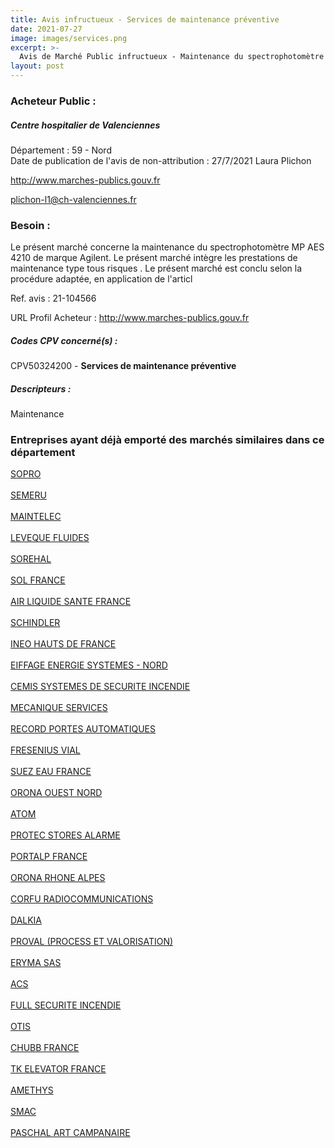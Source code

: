 ```yaml
---
title: Avis infructueux - Services de maintenance préventive
date: 2021-07-27
image: images/services.png
excerpt: >-
  Avis de Marché Public infructueux - Maintenance du spectrophotomètre mp aes 4210 de marque agilent
layout: post
---
```


### Acheteur Public :
##### Centre hospitalier de Valenciennes
Département : 59 - Nord<br/>
Date de publication de l'avis de non-attribution : 27/7/2021
Laura Plichon

http://www.marches-publics.gouv.fr

plichon-l1@ch-valenciennes.fr


### Besoin :

Le présent marché concerne la maintenance du spectrophotomètre MP AES 4210 de marque Agilent. Le présent marché intègre les prestations de maintenance type tous risques . Le présent marché est conclu selon la procédure adaptée, en application de l'articl

Ref. avis : 21-104566

URL Profil Acheteur : http://www.marches-publics.gouv.fr

##### Codes CPV concerné(s) :
CPV50324200 - **Services de maintenance préventive** <br/>

##### Descripteurs :
Maintenance <br/>

### Entreprises ayant déjà emporté des marchés similaires dans ce département
<a href="/entreprise-545/siren-315067363">SOPRO</a><br/><br/>
<a href="/entreprise-546/siren-320661010">SEMERU</a><br/><br/>
<a href="/entreprise-547/siren-327069282">MAINTELEC</a><br/><br/>
<a href="/entreprise-547/siren-328999354">LEVEQUE FLUIDES</a><br/><br/>
<a href="/entreprise-549/siren-340580786">SOREHAL</a><br/><br/>
<a href="/entreprise-549/siren-341415313">SOL FRANCE</a><br/><br/>
<a href="/entreprise-551/siren-379369465">AIR LIQUIDE SANTE FRANCE</a><br/><br/>
<a href="/entreprise-552/siren-383711678">SCHINDLER</a><br/><br/>
<a href="/entreprise-552/siren-383870797">INEO HAUTS DE FRANCE</a><br/><br/>
<a href="/entreprise-553/siren-388784928">EIFFAGE ENERGIE SYSTEMES - NORD</a><br/><br/>
<a href="/entreprise-554/siren-391734696">CEMIS SYSTEMES DE SECURITE INCENDIE</a><br/><br/>
<a href="/entreprise-555/siren-398736454">MECANIQUE SERVICES</a><br/><br/>
<a href="/entreprise-555/siren-399024652">RECORD PORTES AUTOMATIQUES</a><br/><br/>
<a href="/entreprise-556/siren-408720282">FRESENIUS VIAL</a><br/><br/>
<a href="/entreprise-556/siren-410034607">SUEZ EAU FRANCE</a><br/><br/>
<a href="/entreprise-557/siren-414672717">ORONA OUEST NORD</a><br/><br/>
<a href="/entreprise-557/siren-415126895">ATOM</a><br/><br/>
<a href="/entreprise-558/siren-422624668">PROTEC STORES ALARME</a><br/><br/>
<a href="/entreprise-559/siren-424850014">PORTALP FRANCE</a><br/><br/>
<a href="/entreprise-559/siren-430243857">ORONA RHONE ALPES</a><br/><br/>
<a href="/entreprise-560/siren-434190088">CORFU RADIOCOMMUNICATIONS</a><br/><br/>
<a href="/entreprise-563/siren-456500537">DALKIA</a><br/><br/>
<a href="/entreprise-570/siren-518302906">PROVAL (PROCESS ET VALORISATION)</a><br/><br/>
<a href="/entreprise-571/siren-529040677">ERYMA SAS</a><br/><br/>
<a href="/entreprise-572/siren-538729377">ACS</a><br/><br/>
<a href="/entreprise-572/siren-539703314">FULL SECURITE INCENDIE</a><br/><br/>
<a href="/entreprise-572/siren-542107800">OTIS</a><br/><br/>
<a href="/entreprise-573/siren-702000522">CHUBB FRANCE</a><br/><br/>
<a href="/entreprise-573/siren-722024742">TK ELEVATOR FRANCE</a><br/><br/>
<a href="/entreprise-577/siren-808581854">AMETHYS</a><br/><br/>
<a href="/entreprise-579/siren-822123964">SMAC</a><br/><br/>
<a href="/entreprise-579/siren-824601322">PASCHAL ART CAMPANAIRE</a><br/><br/>
